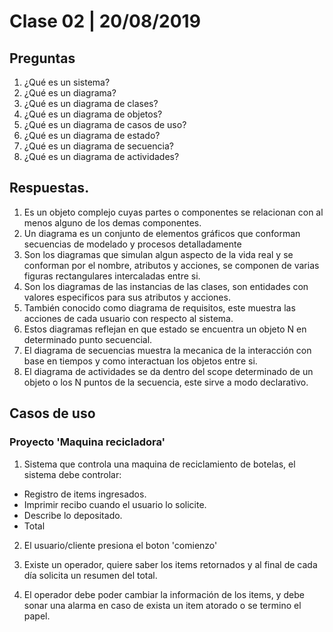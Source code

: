 # Clase 02 \| 20/08/2019

## Preguntas

1. ¿Qué es un sistema?
2. ¿Qué es un diagrama?
3. ¿Qué es un diagrama de clases?
4. ¿Qué es un diagrama de objetos?
5. ¿Qué es un diagrama de casos de uso?
6. ¿Qué es un diagrama de estado?
7. ¿Qué es un diagrama de secuencia?
8. ¿Qué es un diagrama de actividades?

## Respuestas.

1. Es un objeto complejo cuyas partes o componentes se relacionan con al menos alguno de los demas componentes.
2. Un diagrama es un conjunto de elementos gráficos que conforman secuencias de modelado y procesos detalladamente
3. Son los diagramas que simulan algun aspecto de la vida real y se conforman por el nombre, atributos y acciones, se componen de varias figuras rectangulares intercaladas entre si.
4. Son los diagramas de las instancias de las clases, son entidades con valores especificos para sus atributos y acciones.
5. También conocido como diagrama de requisitos, este muestra las acciones de cada usuario con respecto al sistema.
6. Estos diagramas reflejan en que estado se encuentra un objeto N en determinado punto secuencial.
7. El diagrama de secuencias muestra la mecanica de la interacción con base en tiempos y como interactuan los objetos entre si.
8. El diagrama de actividades se da dentro del scope determinado de un objeto o los N puntos de la secuencia, este sirve a modo declarativo.

## Casos de uso

### Proyecto 'Maquina recicladora'

1. Sistema que controla una maquina de reciclamiento de botelas, el sistema debe controlar:

- Registro de items ingresados.
- Imprimir recibo cuando el usuario lo solicite.
- Describe lo depositado.
- Total

2. El usuario/cliente presiona el boton 'comienzo'

3. Existe un operador, quiere saber los items retornados y al final de cada día solicita un resumen del total.

4. El operador debe poder cambiar la información de los items, y debe sonar una alarma en caso de exista un item atorado o se termino el papel.
